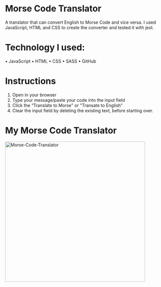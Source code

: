 # Morse Code Translator
A translator that can convert English to Morse Code and vice versa. I used JavaScript, HTML and CSS to create the converter and tested it with jest. 

# Technology I used:
•	JavaScript
•	HTML
•	CSS
•	SASS
•	GitHub

# Instructions
1.	Open in your browser
2.	Type your message/paste your code into the input field
3.	Click the “Translate to Morse" or "Transate to English"
4.	Clear the input field by deleting the existing text, before starting over.

# My Morse Code Translator
<img width="454" alt="Morse-Code-Translator" src="https://user-images.githubusercontent.com/93707792/162060342-a1fe647a-99c6-42aa-a799-13c4a67ca099.png">
